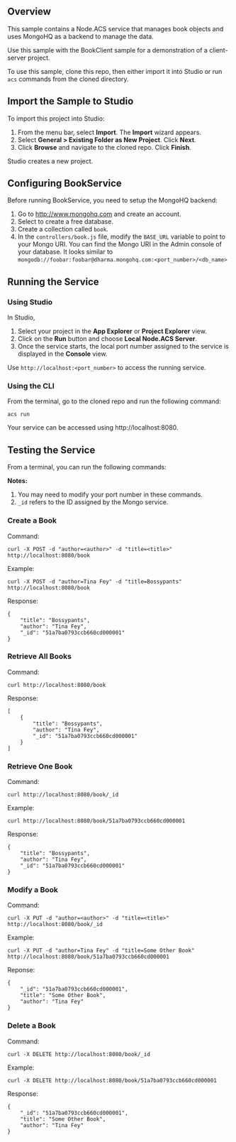 
## Overview

This sample contains a Node.ACS service that manages book objects and uses
MongoHQ as a backend to manage the data.

Use this sample with the BookClient sample for a demonstration of a client-server
project.

To use this sample, clone this repo, then either import it into Studio or 
run `acs` commands from the cloned directory.

## Import the Sample to Studio

To import this project into Studio:

  1. From the menu bar, select **Import**. The **Import** wizard appears.
  2. Select **General > Existing Folder as New Project**. Click **Next**.
  3. Click **Browse** and navigate to the cloned repo.  Click **Finish**.

Studio creates a new project.

## Configuring BookService

Before running BookService, you need to setup the MongoHQ backend:

  1. Go to http://www.mongohq.com and create an account.
  2. Select to create a free database.
  3. Create a collection called `book`.
  4. In the `controllers/book.js` file, modify the `BASE_URL` variable to point
     to your Mongo URI.  You can find the Mongo URI in the Admin console of your
     database.  It looks similar to 
     `mongodb://foobar:foobar@dharma.mongohq.com:<port_number>/<db_name>`
  
## Running the Service

### Using Studio

In Studio,

  1. Select your project in the **App Explorer** or **Project Explorer** view.
  2. Click on the **Run** button and choose **Local Node.ACS Server**.
  3. Once the service starts, the local port number assigned to the service is
     displayed in the **Console** view.

Use `http://localhost:<port_number>` to access the running service.

### Using the CLI

From the terminal, go to the cloned repo and run the following command:

    acs run
    
Your service can be accessed using http://localhost:8080.
    
## Testing the Service

From a terminal, you can run the following commands:

**Notes:**

  1. You may need to modify your port number in these commands.
  2. `_id` refers to the ID assigned by the Mongo service.

### Create a Book

Command:

    curl -X POST -d "author=<author>" -d "title=<title>" http://localhost:8080/book
    
Example:

    curl -X POST -d "author=Tina Fey" -d "title=Bossypants" http://localhost:8080/book
    
Response:

    {
        "title": "Bossypants",
        "author": "Tina Fey",
        "_id": "51a7ba0793ccb660cd000001"
    }

### Retrieve All Books

Command:

    curl http://localhost:8080/book

Response:

    [
        {
            "title": "Bossypants",
            "author": "Tina Fey",
            "_id": "51a7ba0793ccb660cd000001"
        }
    ]

### Retrieve One Book

Command:

    curl http://localhost:8080/book/_id

Example:

    curl http://localhost:8080/book/51a7ba0793ccb660cd000001
    
Response:

    {
        "title": "Bossypants",
        "author": "Tina Fey",
        "_id": "51a7ba0793ccb660cd000001"
    }

### Modify a Book

Command:

    curl -X PUT -d "author=<author>" -d "title=<title>" http://localhost:8080/book/_id

Example:

    curl -X PUT -d "author=Tina Fey" -d "title=Some Other Book" http://localhost:8080/book/51a7ba0793ccb660cd000001

Reponse:

    {
        "_id": "51a7ba0793ccb660cd000001",
        "title": "Some Other Book",
        "author": "Tina Fey"
    }
     
### Delete a Book

Command:

    curl -X DELETE http://localhost:8080/book/_id

Example:

    curl -X DELETE http://localhost:8080/book/51a7ba0793ccb660cd000001

Response:

    {
        "_id": "51a7ba0793ccb660cd000001",
        "title": "Some Other Book",
        "author": "Tina Fey"
    }


